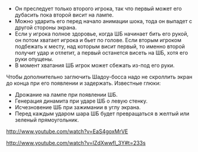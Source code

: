   * Он преследует только второго игрока, так что первый может его дубасить пока второй висит на лампе.
  * Можно ударить его перед начало анимации шока, тода он выпадет с другой стороны экрана.
  * Если у игрока полное здоровье, когда ШБ начинает бить его рукой, он потом хватает игрока и бьет по голове. Если вторым игроком подбежать к месту, над которым висит первый, то именно второй получит удар и отлетит, а первый останется висеть на ШБ, хотя его руки опущены.
  * В момент хватания ШБ игрок может сбежать из-под его руки.

Чтобы дополнительно заглючить Шадоу-босса надо не скроллить экран до конца при его появлении и задержать. Известные глюки:
  * Дрожание на лампе при появлении ШБ.
  * Генерация динамита при ударе ШБ о левую стенку.
  * Исчезновение ШБ при зажимании в углу экрана.
  * Перед каждым ударом шара ШБ будет превращаться в желтый или зеленый прямоугольник.

http://www.youtube.com/watch?v=EaS4goxMrVE

http://www.youtube.com/watch?v=lZdXwwfI_3Y#t=233s